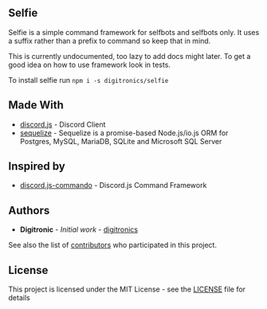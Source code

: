 ## Selfie

Selfie is a simple command framework for selfbots and selfbots only. It uses a suffix rather than a prefix to command so keep that in mind.

This is currently undocumented, too lazy to add docs might later. To get a good idea on how to use framework look in tests.

To install selfie run `npm i -s digitronics/selfie` 

## Made With
* [discord.js](https://github.com/hydrabolt/discord.js) - Discord Client
* [sequelize](https://www.npmjs.com/package/sequelize) - Sequelize is a promise-based Node.js/io.js ORM for Postgres, MySQL, MariaDB, SQLite and Microsoft SQL Server

## Inspired by
* [discord.js-commando](https://github.com/Gawdl3y/discord.js-commando) - Discord.js Command Framework

## Authors
* **Digitronic** - *Initial work* - [digitronics](https://github.com/digitronics)

See also the list of [contributors](https://github.com/digitronics/selfie/graphs/contributors) who participated in this project.

## License
This project is licensed under the MIT License - see the [LICENSE](LICENSE.md) file for details
